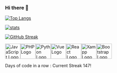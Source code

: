 ### Hi there 👋

<!--
**Jean-Noel-Esc/Jean-Noel-Esc** is a ✨ _special_ ✨ repository because its `README.md` (this file) appears on your GitHub profile.

Here are some ideas to get you started:
-->

<!--
- 🔭 I’m currently working on ...
- 🌱 I’m currently learning ...
- 👯 I’m looking to collaborate on ...
- 🤔 I’m looking for help with ...
- 💬 Ask me about ...
- 📫 How to reach me: ...
- ⚡ Fun fact: ...
-->

[![Top Langs](https://github-readme-stats.vercel.app/api/top-langs/?username=Jean-Noel-Esc&langs_count=9&layout=compact&title_color=#000000)](https://github.com/anuraghazra/github-readme-stats)

[![stats](https://github-readme-stats.vercel.app/api?username=Jean-Noel-Esc&count_private=true&hide=stars,prs,issues&show_icons=true)](https://github.com/anuraghazra/github-readme-stats)


<!-- <a href="https://github.com/anuraghazra/github-readme-stats">
  <img align="center" src="https://github-readme-stats.vercel.app/api/pin/?username=Jean-Noel-Esc&repo=github-readme-stats" />
</a> -->

[![GitHub Streak](https://github-readme-streak-stats.herokuapp.com/?user=Jean-Noel-Esc)](https://git.io/streak-stats)

<img src="https://cdn.worldvectorlogo.com/logos/logo-javascript.svg" alt="JavaScript Logo" width="50" height="50"/><img src="https://cdn.worldvectorlogo.com/logos/php-1.svg" alt="PHP Logo" width="50" height="50"/><img src="https://cdn.worldvectorlogo.com/logos/python-5.svg" alt="Python Logo" width="50" height="50"/><img src="https://cdn.worldvectorlogo.com/logos/vue-js-1.svg" alt="Vue Logo" width="50" height="50"/><img src="https://cdn.worldvectorlogo.com/logos/react-2.svg" alt="React Logo" width="50" height="50"/><img src="https://cdn.worldvectorlogo.com/logos/xampp.svg" alt="Xampp Logo" width="50" height="50"/><img src="https://cdn.worldvectorlogo.com/logos/bootstrap-5-1.svg" alt="Bootstrap Logo" width="50" height="50"/>

Days of code in a row : Current Streak 147!
